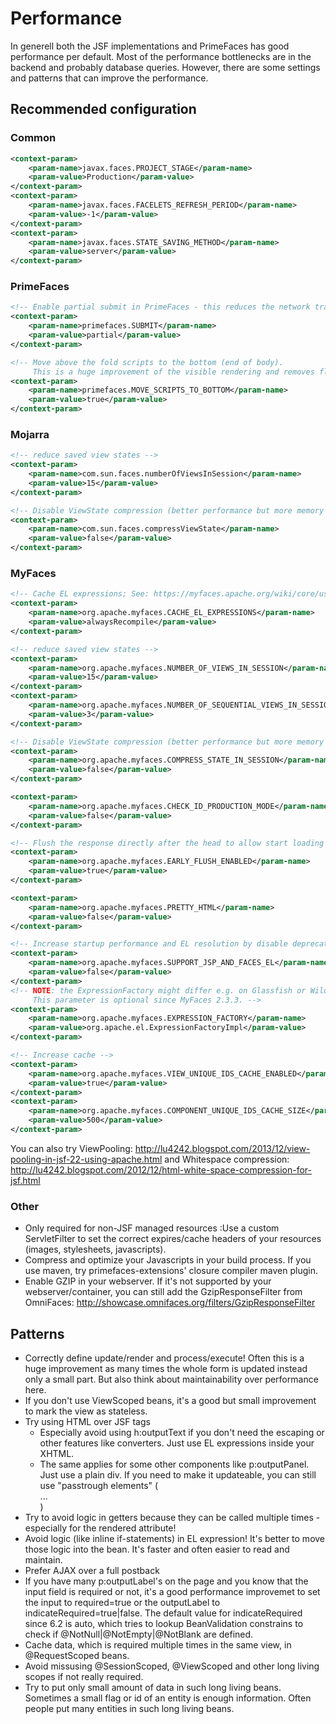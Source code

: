 # Performance

In generell both the JSF implementations and PrimeFaces has good performance per default.
Most of the performance bottlenecks are in the backend and probably database queries.
However, there are some settings and patterns that can improve the performance.


## Recommended configuration

### Common
```xml
<context-param>
    <param-name>javax.faces.PROJECT_STAGE</param-name>
    <param-value>Production</param-value>
</context-param>
<context-param>
    <param-name>javax.faces.FACELETS_REFRESH_PERIOD</param-name>
    <param-value>-1</param-value>
</context-param>
<context-param>
    <param-name>javax.faces.STATE_SAVING_METHOD</param-name>
    <param-value>server</param-value>
</context-param>
```

### PrimeFaces
```xml
<!-- Enable partial submit in PrimeFaces - this reduces the network traffic -->
<context-param>
    <param-name>primefaces.SUBMIT</param-name>
    <param-value>partial</param-value>
</context-param>

<!-- Move above the fold scripts to the bottom (end of body).
     This is a huge improvement of the visible rendering and removes flickering between navigations. -->
<context-param>
    <param-name>primefaces.MOVE_SCRIPTS_TO_BOTTOM</param-name>
    <param-value>true</param-value>
</context-param>
```


### Mojarra
```xml
<!-- reduce saved view states -->
<context-param>
    <param-name>com.sun.faces.numberOfViewsInSession</param-name>
    <param-value>15</param-value>
</context-param>

<!-- Disable ViewState compression (better performance but more memory usage) -->
<context-param>
    <param-name>com.sun.faces.compressViewState</param-name>
    <param-value>false</param-value>
</context-param>
```


### MyFaces

```xml
<!-- Cache EL expressions; See: https://myfaces.apache.org/wiki/core/user-guide/configuration-of-special-features/cache-el-expressions.html-->
<context-param>
    <param-name>org.apache.myfaces.CACHE_EL_EXPRESSIONS</param-name>
    <param-value>alwaysRecompile</param-value>
</context-param>

<!-- reduce saved view states -->
<context-param>
    <param-name>org.apache.myfaces.NUMBER_OF_VIEWS_IN_SESSION</param-name>
    <param-value>15</param-value>
</context-param>
<context-param>
    <param-name>org.apache.myfaces.NUMBER_OF_SEQUENTIAL_VIEWS_IN_SESSION</param-name>
    <param-value>3</param-value>
</context-param>

<!-- Disable ViewState compression (better performance but more memory usage) -->
<context-param>
    <param-name>org.apache.myfaces.COMPRESS_STATE_IN_SESSION</param-name>
    <param-value>false</param-value>
</context-param>

<context-param>
    <param-name>org.apache.myfaces.CHECK_ID_PRODUCTION_MODE</param-name>
    <param-value>false</param-value>
</context-param>

<!-- Flush the response directly after the head to allow start loading resources on the browser side -->
<context-param>
    <param-name>org.apache.myfaces.EARLY_FLUSH_ENABLED</param-name>
    <param-value>true</param-value>
</context-param>

<context-param>
    <param-name>org.apache.myfaces.PRETTY_HTML</param-name>
    <param-value>false</param-value>
</context-param>

<!-- Increase startup performance and EL resolution by disable deprecated features -->
<context-param>
    <param-name>org.apache.myfaces.SUPPORT_JSP_AND_FACES_EL</param-name>
    <param-value>false</param-value>
</context-param>
<!-- NOTE: the ExpressionFactory might differ e.g. on Glassfish or Wildfly.
     This parameter is optional since MyFaces 2.3.3. -->
<context-param>
    <param-name>org.apache.myfaces.EXPRESSION_FACTORY</param-name>
    <param-value>org.apache.el.ExpressionFactoryImpl</param-value>
</context-param>

<!-- Increase cache -->
<context-param>
    <param-name>org.apache.myfaces.VIEW_UNIQUE_IDS_CACHE_ENABLED</param-name>
    <param-value>true</param-value>
</context-param>
<context-param>
    <param-name>org.apache.myfaces.COMPONENT_UNIQUE_IDS_CACHE_SIZE</param-name>
    <param-value>500</param-value>
</context-param>
```

You can also try ViewPooling: http://lu4242.blogspot.com/2013/12/view-pooling-in-jsf-22-using-apache.html
and Whitespace compression: http://lu4242.blogspot.com/2012/12/html-white-space-compression-for-jsf.html


### Other

- Only required for non-JSF managed resources :Use a custom ServletFilter to set the correct expires/cache headers of your resources (images, stylesheets, javascripts).
- Compress and optimize your Javascripts in your build process. If you use maven, try primefaces-extensions' closure compiler maven plugin.
- Enable GZIP in your webserver. If it's not supported by your webserver/container, you can still add the GzipResponseFilter from OmniFaces: http://showcase.omnifaces.org/filters/GzipResponseFilter

## Patterns

- Correctly define update/render and process/execute! Often this is a huge improvement as many times the whole form is updated instead only a small part. But also think about maintainability over performance here.
- If you don't use ViewScoped beans, it's a good but small improvement to mark the view as stateless.
- Try using HTML over JSF tags
    - Especially avoid using h:outputText if you don't need the escaping or other features like converters. Just use EL expressions inside your XHTML.
    - The same applies for some other components like p:outputPanel. Just use a plain div. If you need to make it updateable, you can still use "passtrough elements" (<div jsf:id="...">...</div>)
- Try to avoid logic in getters because they can be called multiple times - especially for the rendered attribute!
- Avoid logic (like inline if-statements) in EL expression! It's better to move those logic into the bean. It's faster and often easier to read and maintain.
- Prefer AJAX over a full postback
- If you have many p:outputLabel's on the page and you know that the input field is required or not, it's a good performance improvemet to set the input to required=true or the outputLabel to indicateRequired=true|false. The default value for indicateRequired since 6.2 is auto, which tries to lookup BeanValidation constrains to check if @NotNull|@NotEmpty|@NotBlank are defined.
- Cache data, which is required multiple times in the same view, in @RequestScoped beans.
- Avoid missusing @SessionScoped, @ViewScoped and other long living scopes if not really required.
- Try to put only small amount of data in such long living beans. Sometimes a small flag or id of an entity is enough information. Often people put many entities in such long living beans.
